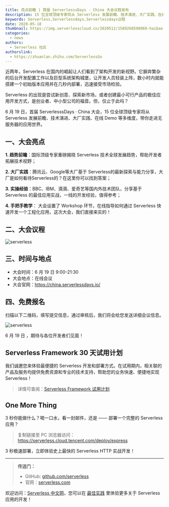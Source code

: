 ```yaml
---
title: 亮点前瞻 | 首届 ServerlesssDays · China 大会议程发布
description: 15 位全球顶级专家将从 Serverless 发展前瞻、技术演进、大厂实践、在线 Demo 等多个维度，带你走进无服务器的应用世界。
keywords: Serverless,Serverlessdays,Serverlessdays议程
date: 2020-05-18
thumbnail: https://img.serverlesscloud.cn/2020512/1589268598969-haibao.jpg
categories: 
  - news
authors: 
  - Serverless 社区
authorslink: 
  - https://zhuanlan.zhihu.com/ServerlessGo
---
```


近两年，Serverless 在国内的崛起让人们看到了架构开发的新视野。它摒弃繁杂的后台开发配置工作以及巨型系统架构城堡，让开发人员轻装上阵，数小时内就能搭建一个初始版本应用并在几秒内部署，迅速接受市场检验。

Serverless 的出现是尝试新创意、探索新市场，或者创建最小可行产品的极佳应用开发方式，是创业者、中小型公司的福音。但，仅止于此吗？

6 月 19 日，首届 ServerlesssDays · China 大会，15 位全球顶级专家将从 Serverless 发展前瞻、技术演进、大厂实践、在线 Demo 等多维度，带你走进无服务器的应用世界。

## 一、大会亮点

**1. 趋势前瞻**：国际顶级专家重磅揭晓 Serverless 技术全球发展趋势，帮助开发者拓展技术视野；

**2. 大厂实践**：腾讯云、Google等大厂基于 Serverless的最新探索与能力分享，大厂是如何看待Serverless的？在这里你可以找到答案；

**3. 实操经验**：BBC、IBM、滴滴、爱奇艺等国内外技术团队，分享基于 Serverless 的最佳应用实战，一线的开发经验，值得参考；

**4. 手把手教学**： 大会设置了 Workshop 环节，在线指导如何通过 Serverless 快速开发一个工程化应用，这次大会，我们直接来实的！

## 二、大会议程

![serverless](https://img.serverlesscloud.cn/2020518/1589795457608-111.png)

## 三、时间与地点

- 大会时间：6 月 19 日 9:00-21:30
- 大会地点：在线会议
- 大会官网：https://china.serverlessdays.io/

## 四、免费报名

扫描以下二维码，填写提交信息，通过审核后，我们将会给您发送详细会议信息。

![serverless](https://img.serverlesscloud.cn/2020518/1589795455851-serverlessdays.png)

6 月 19 日 ，期待与各位开发者们见面！

## Serverless Framework 30 天试用计划

我们诚邀您来体验最便捷的 Serverless 开发和部署方式。在试用期内，相关联的产品及服务均提供免费资源和专业的技术支持，帮助您的业务快速、便捷地实现 Serverless！

> 详情可查阅：[Serverless Framework 试用计划](https://cloud.tencent.com/document/product/1154/38792)

## One More Thing
<div id='scf-deploy-iframe-or-md'><div><p>3 秒你能做什么？喝一口水，看一封邮件，还是 —— 部署一个完整的 Serverless 应用？</p><blockquote><p>复制链接至 PC 浏览器访问：<a href="https://serverless.cloud.tencent.com/deploy/express">https://serverless.cloud.tencent.com/deploy/express</a></p></blockquote><p>3 秒极速部署，立即体验史上最快的 Serverless HTTP 实战开发！</p></div></div>

---

> **传送门：**
> - GitHub: [github.com/serverless](https://github.com/serverless/serverless/blob/master/README_CN.md) 
> - 官网：[serverless.com](https://serverless.com/)

欢迎访问：[Serverless 中文网](https://serverlesscloud.cn/)，您可以在 [最佳实践](https://serverlesscloud.cn/best-practice) 里体验更多关于 Serverless 应用的开发！


